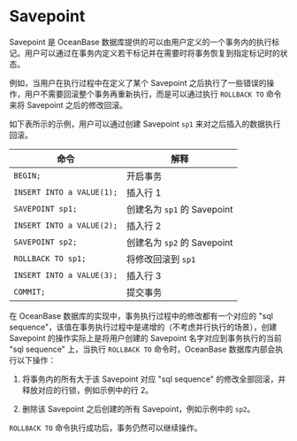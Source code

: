# Savepoint

Savepoint 是 OceanBase 数据库提供的可以由用户定义的一个事务内的执行标记。用户可以通过在事务内定义若干标记并在需要时将事务恢复到指定标记时的状态。

例如，当用户在执行过程中在定义了某个 Savepoint 之后执行了一些错误的操作，用户不需要回滚整个事务再重新执行，而是可以通过执行 `ROLLBACK TO` 命令来将 Savepoint 之后的修改回滚。

如下表所示的示例，用户可以通过创建 Savepoint `sp1` 来对之后插入的数据执行回滚。

|            命令             |           解释           |
|---------------------------|------------------------|
| `BEGIN;`                  | 开启事务                   |
| `INSERT INTO a VALUE(1);` | 插入行 1                  |
| `SAVEPOINT sp1;`          | 创建名为 `sp1` 的 Savepoint |
| `INSERT INTO a VALUE(2);` | 插入行 2                  |
| `SAVEPOINT sp2;`          | 创建名为 `sp2` 的 Savepoint |
| `ROLLBACK TO sp1;`        | 将修改回滚到 `sp1`           |
| `INSERT INTO a VALUE(3);` | 插入行 3                  |
| `COMMIT;`                 | 提交事务                   |

在 OceanBase 数据库的实现中，事务执行过程中的修改都有一个对应的 "sql sequence"，该值在事务执行过程中是递增的（不考虑并行执行的场景），创建 Savepoint 的操作实际上是将用户创建的 Savepoint 名字对应到事务执行的当前 "sql sequence" 上，当执行 `ROLLBACK TO` 命令时，OceanBase 数据库内部会执行以下操作：

1. 将事务内的所有大于该 Savepoint 对应 "sql sequence" 的修改全部回滚，并释放对应的行锁，例如示例中的行 2。

2. 删除该 Savepoint 之后创建的所有 Savepoint，例如示例中的 `sp2`。

`ROLLBACK TO` 命令执行成功后，事务仍然可以继续操作。
